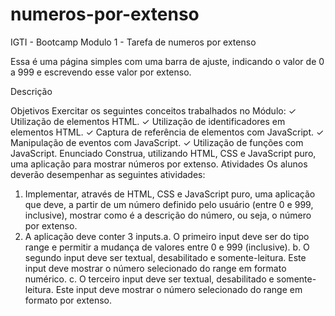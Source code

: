 # numeros-por-extenso

IGTI - Bootcamp
Modulo 1 - Tarefa de numeros por extenso

Essa é uma página simples com uma barra de ajuste, indicando o valor de 0 a 999 e escrevendo esse valor por extenso.

Descrição

Objetivos
Exercitar os seguintes conceitos trabalhados no Módulo:
✓ Utilização de elementos HTML.
✓ Utilização de identificadores em elementos HTML.
✓ Captura de referência de elementos com JavaScript.
✓ Manipulação de eventos com JavaScript.
✓ Utilização de funções com JavaScript.
Enunciado
Construa, utilizando HTML, CSS e JavaScript puro, uma aplicação para mostrar
números por extenso.
Atividades
Os alunos deverão desempenhar as seguintes atividades:
1. Implementar, através de HTML, CSS e JavaScript puro, uma aplicação que deve,
a partir de um número definido pelo usuário (entre 0 e 999, inclusive), mostrar como
é a descrição do número, ou seja, o número por extenso.
2. A aplicação deve conter 3 inputs.a. O primeiro input deve ser do tipo range e permitir a mudança de valores entre
0 e 999 (inclusive).
b. O segundo input deve ser textual, desabilitado e somente-leitura. Este input
deve mostrar o número selecionado do range em formato numérico.
c. O terceiro input deve ser textual, desabilitado e somente-leitura. Este input
deve mostrar o número selecionado do range em formato por extenso.
